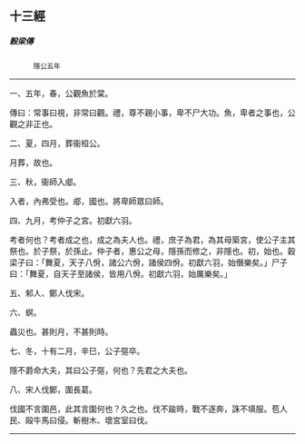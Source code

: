 

## 十三經

##### 穀梁傳
　　　`隱公五年`

* * *

一、五年，春，公觀魚於棠。

傳曰：常事曰視，非常曰觀。禮，尊不親小事，卑不尸大功。魚，卑者之事也，公觀之非正也。

二、夏，四月，葬衞桓公。

月葬，故也。

三、秋，衞師入郕。

入者，內弗受也。郕，國也。將卑師眾曰師。

四、九月，考仲子之宮。初獻六羽。

考者何也？考者成之也，成之為夫人也。禮，庶子為君，為其母築宮，使公子主其祭也。於子祭，於孫止。仲子者，惠公之母，隱孫而修之，非隱也。初，始也。穀梁子曰：「舞夏，天子八佾，諸公六佾，諸侯四佾。初獻六羽，始僭樂矣。」尸子曰：「舞夏，自天子至諸侯，皆用八佾。初獻六羽，始厲樂矣。」

五、邾人、鄭人伐宋。

六、螟。

蟲災也。甚則月，不甚則時。

七、冬，十有二月，辛巳，公子彄卒。

隱不爵命大夫，其曰公子彄，何也？先君之大夫也。

八、宋人伐鄭，圍長葛。

伐國不言圍邑，此其言圍何也？久之也。伐不踰時，戰不逐奔，誅不填服。苞人民、毆牛馬曰侵。斬樹木、壞宮室曰伐。

* * *

